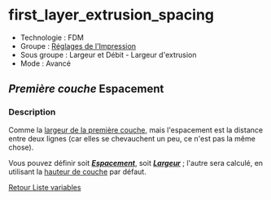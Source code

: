 # first_layer_extrusion_spacing

* Technologie : FDM
* Groupe : [Réglages de l'Impression](../print_settings/print_settings.md)
* Sous groupe : Largeur et Débit - Largeur d'extrusion
* Mode : Avancé

## *Première couche* Espacement

### Description

Comme la [largeur de la première couche](first_layer_extrusion_width.md), mais l'espacement est la distance entre deux lignes (car elles se chevauchent un peu, ce n'est pas la même chose).

Vous pouvez définir soit ***[Espacement](first_layer_extrusion_spacing.md)***, soit  ***[Largeur](first_layer_extrusion_width.md)***  ; l'autre sera calculé, en utilisant la [hauteur de couche](layer_height.md) par défaut.

[Retour Liste variables](variable_list.md)